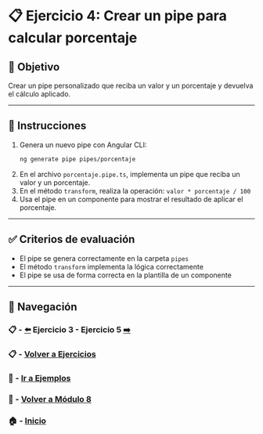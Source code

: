 # 📋 Ejercicio 4: Crear un pipe para calcular porcentaje

## 🎯 Objetivo
Crear un pipe personalizado que reciba un valor y un porcentaje y devuelva el cálculo aplicado.

---

## 📝 Instrucciones

1. Genera un nuevo pipe con Angular CLI:
   ```bash
   ng generate pipe pipes/porcentaje
   ```
2. En el archivo `porcentaje.pipe.ts`, implementa un pipe que reciba un valor y un porcentaje.
3. En el método `transform`, realiza la operación: `valor * porcentaje / 100`
4. Usa el pipe en un componente para mostrar el resultado de aplicar el porcentaje.

---

## ✅ Criterios de evaluación

- El pipe se genera correctamente en la carpeta `pipes`
- El método `transform` implementa la lógica correctamente
- El pipe se usa de forma correcta en la plantilla de un componente

---

## 🔁 Navegación

### 📋 - [⬅️](./Ejercicio_3.md) Ejercicio 3 - Ejercicio 5 [➡️](./Ejercicio_5.md)

### 📋 - [Volver a Ejercicios](../README.md)

### 🧪 - [Ir a Ejemplos](../../Ejemplos/README.md)

### 📘 - [Volver a Módulo 8](../../Modulo_8.md)

### 🏠 - [Inicio](../../../README.md)

